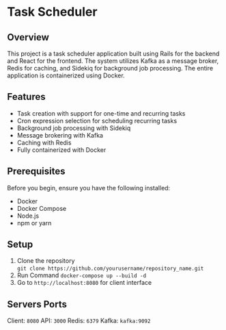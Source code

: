 # Task Scheduler
## Overview

This project is a task scheduler application built using Rails for the backend and React for the frontend. The system utilizes Kafka as a message broker, Redis for caching, and Sidekiq for background job processing. The entire application is containerized using Docker.

## Features

- Task creation with support for one-time and recurring tasks
- Cron expression selection for scheduling recurring tasks
- Background job processing with Sidekiq
- Message brokering with Kafka
- Caching with Redis
- Fully containerized with Docker

## Prerequisites

Before you begin, ensure you have the following installed:

- Docker
- Docker Compose
- Node.js
- npm or yarn

## Setup

1. Clone the repository  
`git clone https://github.com/yourusername/repository_name.git`
2. Run Command
	`docker-compose up --build -d` 
3. Go to `http://localhost:8080` for client interface

## Servers Ports
Client: `8080`
API: `3000`
Redis: `6379`
Kafka: `kafka:9092`

